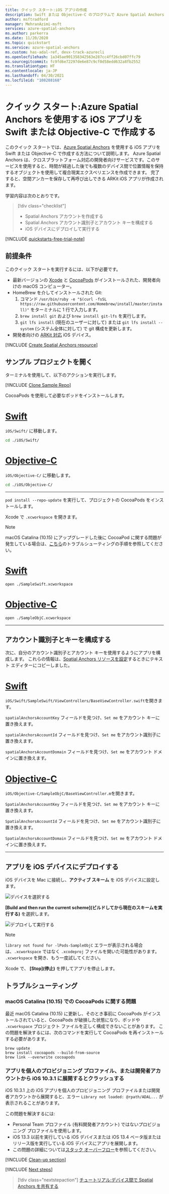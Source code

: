 ```yaml
---
title: クイック スタート:iOS アプリの作成
description: Swift または Objective-C のプログラムで Azure Spatial Anchors を使用して iOS アプリを作成する方法について説明します。
author: msftradford
manager: MehranAzimi-msft
services: azure-spatial-anchors
ms.author: parkerra
ms.date: 11/20/2020
ms.topic: quickstart
ms.service: azure-spatial-anchors
ms.custom: has-adal-ref, devx-track-azurecli
ms.openlocfilehash: 1a345ae901358342563e287cc4ff26cbd07ffc79
ms.sourcegitcommit: fc9fd6e72297de6e87c9cf0d58edd632a8fb2552
ms.translationtype: HT
ms.contentlocale: ja-JP
ms.lasthandoff: 04/30/2021
ms.locfileid: "108288168"
---
```

# <a name="quickstart-create-an-ios-app-with-azure-spatial-anchors-in-either-swift-or-objective-c"></a>クイック スタート:Azure Spatial Anchors を使用する iOS アプリを Swift または Objective-C で作成する

このクイック スタートでは、[Azure Spatial Anchors](../overview.md) を使用する iOS アプリを Swift または Objective-C で作成する方法について説明します。 Azure Spatial Anchors は、クロスプラットフォーム対応の開発者向けサービスです。このサービスを使用すると、時間が経過した後でも複数のデバイス間で位置情報を保持するオブジェクトを使用して複合現実エクスペリエンスを作成できます。 完了すると、空間アンカーを保存して再呼び出しできる ARKit iOS アプリが作成されます。

学習内容は次のとおりです。

> [!div class="checklist"]
> * Spatial Anchors アカウントを作成する
> * Spatial Anchors アカウント識別子とアカウント キーを構成する
> * iOS デバイスにデプロイして実行する

[!INCLUDE [quickstarts-free-trial-note](../../../includes/quickstarts-free-trial-note.md)]

## <a name="prerequisites"></a>前提条件

このクイック スタートを実行するには、以下が必要です。

- 最新バージョンの <a href="https://geo.itunes.apple.com/us/app/xcode/id497799835?mt=12" target="_blank">Xcode</a> と <a href="https://cocoapods.org" target="_blank">CocoaPods</a> がインストールされた、開発者向けの macOS コンピューター。
- HomeBrew を介してインストールされた Git:
  1. コマンド `/usr/bin/ruby -e "$(curl -fsSL https://raw.githubusercontent.com/Homebrew/install/master/install)"` をターミナルに 1 行で入力します。 
  1. `brew install git` および `brew install git-lfs` を実行します。
  1. `git lfs install` (現在のユーザーに対して) または `git lfs install --system` (システム全体に対して) で git 構成を更新します。
- 開発者向けの <a href="https://developer.apple.com/documentation/arkit/verifying_device_support_and_user_permission" target="_blank">ARKit 対応</a> iOS デバイス。

[!INCLUDE [Create Spatial Anchors resource](../../../includes/spatial-anchors-get-started-create-resource.md)]

## <a name="open-the-sample-project"></a>サンプル プロジェクトを開く

ターミナルを使用して、以下のアクションを実行します。

[!INCLUDE [Clone Sample Repo](../../../includes/spatial-anchors-clone-sample-repository.md)]

CocoaPods を使用して必要なポッドをインストールします。

# <a name="swift"></a>[Swift](#tab/openproject-swift)

`iOS/Swift/` に移動します。

```bash
cd ./iOS/Swift/
```

# <a name="objective-c"></a>[Objective-C](#tab/openproject-objc)

`iOS/Objective-C/` に移動します。

```bash
cd ./iOS/Objective-C/
```

---

`pod install --repo-update` を実行して、プロジェクトの CocoaPods をインストールします。

Xcode で `.xcworkspace` を開きます。

> [!NOTE]
> macOS Catalina (10.15) にアップグレードした後に CocoaPod に関する問題が発生している場合は、[こちら](#cocoapods-issues-on-macos-catalina-1015)のトラブルシューティングの手順を参照してください。

# <a name="swift"></a>[Swift](#tab/openproject-swift)

```bash
open ./SampleSwift.xcworkspace
```

# <a name="objective-c"></a>[Objective-C](#tab/openproject-objc)

```bash
open ./SampleObjC.xcworkspace
```

---

## <a name="configure-account-identifier-and-key"></a>アカウント識別子とキーを構成する

次に、自分のアカウント識別子とアカウント キーを使用するようにアプリを構成します。 これらの情報は、[Spatial Anchors リソースを設定](#create-a-spatial-anchors-resource)するときにテキスト エディターにコピーしました。

# <a name="swift"></a>[Swift](#tab/openproject-swift)

`iOS/Swift/SampleSwift/ViewControllers/BaseViewController.swift`を開きます。

`spatialAnchorsAccountKey` フィールドを見つけ、`Set me` をアカウント キーに置き換えます。

`spatialAnchorsAccountId` フィールドを見つけ、`Set me` をアカウント識別子に置き換えます。

`spatialAnchorsAccountDomain` フィールドを見つけ、`Set me` をアカウント ドメインに置き換えます。

# <a name="objective-c"></a>[Objective-C](#tab/openproject-objc)

`iOS/Objective-C/SampleObjC/BaseViewController.m`を開きます。

`SpatialAnchorsAccountKey` フィールドを見つけ、`Set me` をアカウント キーに置き換えます。

`SpatialAnchorsAccountId` フィールドを見つけ、`Set me` をアカウント識別子に置き換えます。

`SpatialAnchorsAccountDomain` フィールドを見つけ、`Set me` をアカウント ドメインに置き換えます。

---

## <a name="deploy-the-app-to-your-ios-device"></a>アプリを iOS デバイスにデプロイする

iOS デバイスを Mac に接続し、**アクティブ スキーム** を iOS デバイスに設定します。

![デバイスを選択する](./media/get-started-ios/select-device.png)

**[Build and then run the current scheme]\(ビルドしてから現在のスキームを実行する\)** を選択します。

![デプロイして実行する](./media/get-started-ios/deploy-run.png)

> [!NOTE]
> `library not found for -lPods-SampleObjC` エラーが表示される場合は、`.xcworkspace` ではなく `.xcodeproj` ファイルを開いた可能性があります。 `.xcworkspace` を開き、もう一度試してください。

Xcode で、 **[Stop]\(停止\)** を押してアプリを停止します。

## <a name="troubleshooting"></a>トラブルシューティング

### <a name="cocoapods-issues-on-macos-catalina-1015"></a>macOS Catalina (10.15) での CocoaPods に関する問題

最近 macOS Catalina (10.15) に更新し、そのとき事前に CocoaPods がインストールされていると、CocoaPods が破損した状態になり、ポッドや `.xcworkspace` プロジェクト ファイルを正しく構成できないことがあります。 この問題を解決するには、次のコマンドを実行して CocoaPods を再インストールする必要があります。

```shell
brew update
brew install cocoapods --build-from-source
brew link --overwrite cocoapods
```

### <a name="app-crashes-when-deploying-to-ios-1031-from-a-personal-provisioning-profiledeveloper-account"></a>アプリを個人のプロビジョニング プロファイル、または開発者アカウントから iOS 10.3.1 に展開するとクラッシュする 

iOS 10.3.1 上の iOS アプリを個人のプロビジョニング プロファイルまたは開発者アカウントから展開すると、エラー `Library not loaded: @rpath/ADAL...` が表示されることがあります。 

この問題を解決するには:

- Personal Team プロファイル (有料開発者アカウント) ではないプロビジョニング プロファイルを使用します。
- iOS 13.3 以前を実行している iOS デバイスまたは iOS 13.4 ベータ版またはリリース版を実行している iOS デバイスにアプリを展開します。
- この問題の詳細については[スタック オーバーフロー](https://stackoverflow.com/questions/60015309/running-ios-apps-causes-runtime-error-for-frameworks-code-signature-invalid)を参照してください。


[!INCLUDE [Clean-up section](../../../includes/clean-up-section-portal.md)]

[!INCLUDE [Next steps](../../../includes/spatial-anchors-quickstarts-nextsteps.md)]

> [!div class="nextstepaction"]
> [チュートリアル:デバイス間で Spatial Anchors を共有する](../tutorials/tutorial-share-anchors-across-devices.md)
